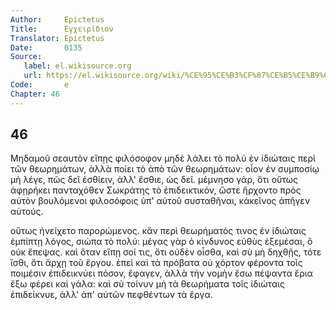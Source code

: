 ```yaml
---
Author:     Epictetus  
Title:      Εγχειρίδιον  
Translator: Epictetus  
Date:       0135  
Source:
   label: el.wikisource.org
   url: https://el.wikisource.org/wiki/%CE%95%CE%B3%CF%87%CE%B5%CE%B9%CF%81%CE%AF%CE%B4%CE%B9%CE%BF%CE%BD 
Code:       e  
Chapter: 46
---
```

##  46

Μηδαμοῦ σεαυτὸν εἴπῃς φιλόσοφον μηδὲ λάλει τὸ πολὺ ἐν ἰδιώταις περὶ τῶν
θεωρημάτων, ἀλλὰ ποίει τὸ ἀπὸ τῶν θεωρημάτων: οἷον ἐν συμποσίῳ μὴ λέγε, πῶς δεῖ
ἐσθίειν, ἀλλ' ἔσθιε, ὡς δεῖ. μέμνησο γάρ, ὅτι οὕτως ἀφῃρήκει πανταχόθεν
Σωκράτης τὸ ἐπιδεικτικόν, ὥστε ἤρχοντο πρὸς αὐτὸν βουλόμενοι φιλοσόφοις ὑπ'
αὐτοῦ συσταθῆναι, κἀκεῖνος ἀπῆγεν αὐτούς.

οὕτως ἠνείχετο παρορώμενος. κἂν περὶ θεωρήματός τινος ἐν ἰδιώταις ἐμπίπτῃ
λόγος, σιώπα τὸ πολύ: μέγας γὰρ ὁ κίνδυνος εὐθὺς ἐξεμέσαι, ὃ οὐκ ἔπεψας. καὶ
ὅταν εἴπῃ σοί τις, ὅτι οὐδὲν οἶσθα, καὶ σὺ μὴ δηχθῇς, τότε ἴσθι, ὅτι ἄρχῃ τοῦ
ἔργου. ἐπεὶ καὶ τὰ πρόβατα οὐ χόρτον φέροντα τοῖς ποιμέσιν ἐπιδεικνύει πόσον,
ἔφαγεν, ἀλλὰ τὴν νομὴν ἔσω πέψαντα ἔρια ἔξω φέρει καὶ γάλα: καὶ σὺ τοίνυν μὴ τὰ
θεωρήματα τοῖς ἰδιώταις ἐπιδείκνυε, ἀλλ' ἀπ' αὐτῶν πεφθέντων τὰ ἔργα.


